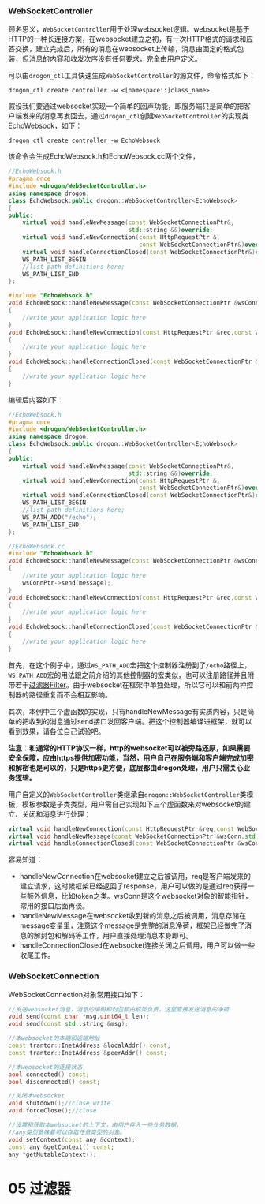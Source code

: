 ### WebSocketController

顾名思义，`WebSocketController`用于处理websocket逻辑。websocket是基于HTTP的一种长连接方案，在websocket建立之初，有一次HTTP格式的请求和应答交换，建立完成后，所有的消息在websocket上传输，消息由固定的格式包装，但消息的内容和收发次序没有任何要求，完全由用户定义。

可以由`drogon_ctl`工具快速生成`WebSocketController`的源文件，命令格式如下：

```shell
drogon_ctl create controller -w <[namespace::]class_name>
```

假设我们要通过websocket实现一个简单的回声功能，即服务端只是简单的把客户端发来的消息再发回去，通过`drogon_ctl`创建`WebSocketController`的实现类EchoWebsock，如下：

```shell
drogon_ctl create controller -w EchoWebsock
```

该命令会生成EchoWebsock.h和EchoWebsock.cc两个文件，
```c++
//EchoWebsock.h
#pragma once
#include <drogon/WebSocketController.h>
using namespace drogon;
class EchoWebsock:public drogon::WebSocketController<EchoWebsock>
{
public:
    virtual void handleNewMessage(const WebSocketConnectionPtr&,
                                  std::string &&)override;
    virtual void handleNewConnection(const HttpRequestPtr &,
                                     const WebSocketConnectionPtr&)override;
    virtual void handleConnectionClosed(const WebSocketConnectionPtr&)override;
    WS_PATH_LIST_BEGIN
    //list path definitions here;
    WS_PATH_LIST_END
};
```
```c++
#include "EchoWebsock.h"
void EchoWebsock::handleNewMessage(const WebSocketConnectionPtr &wsConnPtr,std::string &&message)
{
    //write your application logic here
}
void EchoWebsock::handleNewConnection(const HttpRequestPtr &req,const WebSocketConnectionPtr &wsConnPtr)
{
    //write your application logic here
}
void EchoWebsock::handleConnectionClosed(const WebSocketConnectionPtr &wsConnPtr)
{
    //write your application logic here
}
```

编辑后内容如下：

```c++
//EchoWebsock.h
#pragma once
#include <drogon/WebSocketController.h>
using namespace drogon;
class EchoWebsock:public drogon::WebSocketController<EchoWebsock>
{
public:
    virtual void handleNewMessage(const WebSocketConnectionPtr&,
                                  std::string &&)override;
    virtual void handleNewConnection(const HttpRequestPtr &,
                                     const WebSocketConnectionPtr&)override;
    virtual void handleConnectionClosed(const WebSocketConnectionPtr&)override;
    WS_PATH_LIST_BEGIN
    //list path definitions here;
    WS_PATH_ADD("/echo");
    WS_PATH_LIST_END
};
```

```c++
//EchoWebsock.cc
#include "EchoWebsock.h"
void EchoWebsock::handleNewMessage(const WebSocketConnectionPtr &wsConnPtr,std::string &&message)
{
    //write your application logic here
    wsConnPtr->send(message);
}
void EchoWebsock::handleNewConnection(const HttpRequestPtr &req,const WebSocketConnectionPtr &wsConnPtr)
{
    //write your application logic here
}
void EchoWebsock::handleConnectionClosed(const WebSocketConnectionPtr &wsConnPtr)
{
    //write your application logic here
}
```

首先，在这个例子中，通过`WS_PATH_ADD`宏把这个控制器注册到了`/echo`路径上，`WS_PATH_ADD`宏的用法跟之前介绍的其他控制器的宏类似，也可以注册路径并且附带若干[过滤器Filter](CHN-05-过滤器)。由于websocket在框架中单独处理，所以它可以和前两种控制器的路径重复而不会相互影响。

其次，本例中三个虚函数的实现，只有handleNewMessage有实质内容，只是简单的把收到的消息通过send接口发回客户端。把这个控制器编译进框架，就可以看到效果，请各位自己试验吧。

**注意：和通常的HTTP协议一样，http的websocket可以被旁路还原，如果需要安全保障，应由https提供加密功能，当然，用户自己在服务端和客户端完成加密和解密也是可以的，只是https更方便，底层都由drogon处理，用户只需关心业务逻辑。**

用户自定义的`WebSocketController`类继承自`drogon::WebSocketController`类模板，模板参数是子类类型，用户需自己实现如下三个虚函数来对websocket的建立、关闭和消息进行处理：

```c++
virtual void handleNewConnection(const HttpRequestPtr &req,const WebSocketConnectionPtr &wsConn);
virtual void handleNewMessage(const WebSocketConnectionPtr &wsConn,std::string &&message);
virtual void handleConnectionClosed(const WebSocketConnectionPtr &wsConn);
```

容易知道：

* handleNewConnection在websocket建立之后被调用，req是客户端发来的建立请求，这时候框架已经返回了response，用户可以做的是通过req获得一些额外信息，比如token之类。wsConn是这个websocket对象的智能指针，常用的接口后面再谈。
* handleNewMessage在websocket收到新的消息之后被调用，消息存储在message变量里，注意这个message是完整的消息净荷，框架已经做完了消息的解封包和解码等工作，用户直接处理消息本身即可。
* handleConnectionClosed在websocket连接关闭之后调用，用户可以做一些收尾工作。

### WebSocketConnection

WebSocketConnection对象常用接口如下：

```c++
//发送websocket消息，消息的编码和封包都由框架负责，这里直接发送消息的净荷
void send(const char *msg,uint64_t len);
void send(const std::string &msg);

//本websocket的本端和远端地址
const trantor::InetAddress &localAddr() const;
const trantor::InetAddress &peerAddr() const;

//本weosocket的连接状态
bool connected() const;
bool disconnected() const;

//关闭本websocket
void shutdown();//close write
void forceClose();//close

//设置和获取本websocket的上下文，由用户存入一些业务数据，
//any类型意味着可以存取任意类型的对象。
void setContext(const any &context);
const any &getContext() const;
any *getMutableContext();
```

# 05 [过滤器](CHN-05-过滤器)
